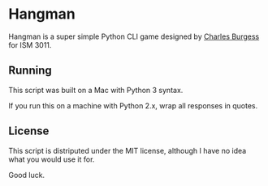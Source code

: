 # Hangman

Hangman is a super simple Python CLI game designed by [Charles Burgess](https://github.com/cvburgess) for ISM 3011.

## Running

This script was built on a Mac with Python 3 syntax.

If you run this on a machine with Python 2.x, wrap all responses in quotes.

## License

This script is distriputed under the MIT license, although I have no idea what you would use it for.

Good luck.